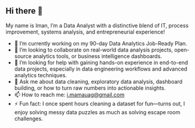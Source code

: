 ## Hi there 👋
My name is Iman, I’m a Data Analyst with a distinctive blend of IT, process improvement, systems analysis, and entrepreneurial experience!
- 🔭 I’m currently working on my 90-day Data Analytics Job-Ready Plan. 
- 👯 I’m looking to collaborate on real-world data analysis projects, open-source analytics tools, or business intelligence dashboards.
- 🤔 I’m looking for help with gaining hands-on experience in end-to-end data projects, especially in data engineering workflows and advanced analytics techniques.
- 💬 Ask me about data cleaning, exploratory data analysis, dashboard building, or how to turn raw numbers into actionable insights.
- 📫 How to reach me: i.mamauag@gmail.com
- ⚡ Fun fact: I once spent hours cleaning a dataset for fun—turns out, I enjoy solving messy data puzzles as much as solving escape room challenges.

<!--
**ImanMamauag/imanmamauag** is a ✨ _special_ ✨ repository because its `README.md` (this file) appears on your GitHub profile.

Here are some ideas to get you started:

- 🔭 I’m currently working on ...
- 🌱 I’m currently learning ...
- 👯 I’m looking to collaborate on ...
- 🤔 I’m looking for help with ...
- 💬 Ask me about ...
- 📫 How to reach me: ...
- 😄 Pronouns: ...
- ⚡ Fun fact: ...
-->
